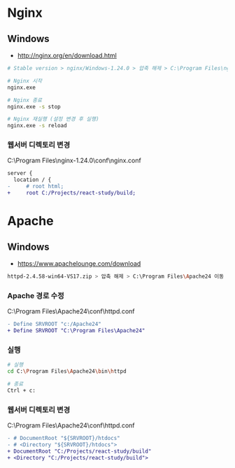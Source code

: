 # Nginx

## Windows
* http://nginx.org/en/download.html
```sh
# Stable version > nginx/Windows-1.24.0 > 압축 해제 > C:\Program Files\nginx-1.24.0 이동

# Nginx 시작
nginx.exe

# Nginx 종료
nginx.exe -s stop

# Nginx 재실행 (설정 변경 후 실행)
nginx.exe -s reload
```

### 웹서버 디렉토리 변경
C:\Program Files\nginx-1.24.0\conf\nginx.conf
```diff
server {
  location / {
-     # root html;
+     root C:/Projects/react-study/build;
```

# Apache

## Windows
* https://www.apachelounge.com/download
```sh
httpd-2.4.58-win64-VS17.zip > 압축 해제 > C:\Program Files\Apache24 이동
```

### Apache 경로 수정
C:\Program Files\Apache24\conf\httpd.conf
```diff
- Define SRVROOT "c:/Apache24"
+ Define SRVROOT "C:\Program Files\Apache24"
```

### 실행
```sh
# 실행
cd C:\Program Files\Apache24\bin\httpd

# 종료
Ctrl + c: 
```

### 웹서버 디렉토리 변경
C:\Program Files\Apache24\conf\httpd.conf
```diff
- # DocumentRoot "${SRVROOT}/htdocs"
- # <Directory "${SRVROOT}/htdocs">
+ DocumentRoot "C:/Projects/react-study/build"
+ <Directory "C:/Projects/react-study/build">
```

